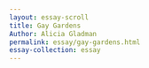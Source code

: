 ```yaml
---
layout: essay-scroll
title: Gay Gardens
Author: Alicia Gladman
permalink: essay/gay-gardens.html
essay-collection: essay
---
```


